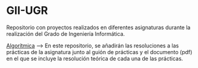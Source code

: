 # GII-UGR
Repositorio con proyectos realizados en diferentes asignaturas durante la realización del Grado de Ingeniería Informática.

[Algorítmica](https://github.com/albertocmr/GII-UGR/blob/main/Algoritmica) --> En este repositorio, se añadirán las resoluciones a las prácticas de la asignatura junto al guión de prácticas y el documento (pdf) en el que se incluye la resolución teórica de cada una de las prácticas.

